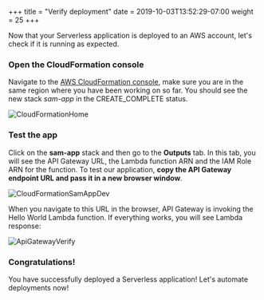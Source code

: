 +++
title = "Verify deployment"
date = 2019-10-03T13:52:29-07:00
weight = 25
+++

Now that your Serverless application is deployed to an AWS account, let's check if it is running as expected. 

### Open the CloudFormation console
Navigate to the [AWS CloudFormation console](https://console.aws.amazon.com/cloudformation/home), make sure you are in the same region where you have been working on so far. You should see the new stack _sam-app_ in the CREATE_COMPLETE status.

![CloudFormationHome](/images/screenshot-cfn-1.png)

### Test the app
Click on the **sam-app** stack and then go to the **Outputs** tab. In this tab, you will see the API Gateway URL, the Lambda function ARN and the IAM Role ARN for the function. To test our application, **copy the API Gateway endpoint URL and pass it in a new browser window**. 

![CloudFormationSamAppDev](/images/screenshot-cfn-2.png)

When you navigate to this URL in the browser, API Gateway is invoking the Hello World Lambda function. If everything works, you will see Lambda response:

![ApiGatewayVerify](/images/screenshot-api-1.png)

### Congratulations! 
You have successfully deployed a Serverless application! Let's automate deployments now! 
